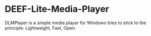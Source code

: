 # DEEF-Lite-Media-Player
DLMPlayer is a simple media player for Windows tries to stick to the principle: Lightweight, Fast, Open. 
